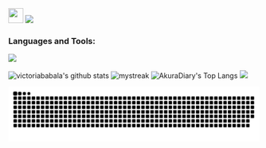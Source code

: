 <img src="https://cultofthepartyparrot.com/parrots/hd/60fpsparrot.gif" width="30" height="30"/>
<a href="https://www.youtube.com/watch?v=dQw4w9WgXcQ"><img src="https://user-images.githubusercontent.com/73097560/115834477-dbab4500-a447-11eb-908a-139a6edaec5c.gif"></a>
<h3 align="left">Languages and Tools:</h3>
<img src="https://skillicons.dev/icons?i=cpp,cs,html,css,bootstrap,js,dotnet,figma,git,github,java,mysql,supabase,netlify,react,postman,unity" />


![victoriababala's github stats](https://github-readme-stats.vercel.app/api?username=victoriababala&show_icons=true&theme=tokyonight)
<img src="https://github-readme-streak-stats.herokuapp.com/?user=victoriababala&theme=tokyonight" alt="mystreak"/>
![AkuraDiary's Top Langs](https://github-readme-stats.vercel.app/api/top-langs/?username=victoriababala&theme=tokyonight&layout=compact)
<a href="https://www.youtube.com/watch?v=dQw4w9WgXcQ"><img src="https://user-images.githubusercontent.com/73097560/115834477-dbab4500-a447-11eb-908a-139a6edaec5c.gif"></a>


<div align="center">
  <a href="https://github.com/victoriababala/">
  <img src="https://github.com/1999AZZAR/1999AZZAR/blob/readme/resources/img/grid-snake.svg"
       alt="snake" /></a>
</div>
